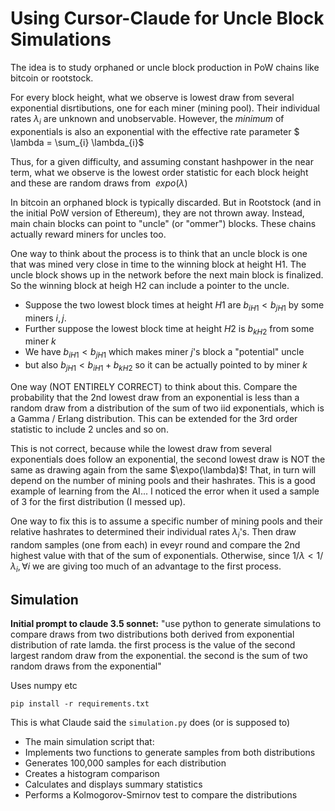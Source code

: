 # Using Cursor-Claude for Uncle Block Simulations

The idea is to study orphaned or uncle block production in PoW chains like bitcoin or rootstock.

For every block height, what we observe is lowest draw from several exponential disrtibutions, one
for each miner (mining pool). Their individual rates $\lambda_{i}$ are unknown and unobservable. However, the *minimum* of exponentials is also an exponential with the effective rate parameter $ \lambda = \sum_{i} \lambda_{i}$

Thus, for a given difficulty, and assuming constant hashpower in the near term, what we observe is the lowest order statistic for each block height and these are random draws from $~expo(\lambda)$

In bitcoin an orphaned block is typically discarded. But in Rootstock (and in the initial PoW version of Ethereum), they are not thrown away. Instead, main chain blocks can point to "uncle" (or "ommer") blocks.
These chains actually reward miners for uncles too.

One way to think about the process is to think that an uncle block is one that was mined very close in time to the winning block at height H1. The uncle block shows up in the network before the next main block is finalized. So the winning block at heigh H2 can include a pointer to the uncle.

* Suppose the two lowest block times at height $H1$ are $b_{iH1} < b_{jH1}$ by some miners $i,j$. 
* Further suppose the lowest block time at height $H2$ is $b_{kH2}$ from some miner $k$
* We have $b_{iH1} < b_{jH1}$ which makes miner $j$'s block a "potential" uncle 
* but also $b_{jH1} < b_{iH1} + b_{kH2}$ so it can be actually pointed to by miner $k$

One way (NOT ENTIRELY CORRECT) to think about this. Compare the probability that the 2nd lowest draw from an exponential is less than a random draw from a distribution of the sum of two iid exponentials, which is a Gamma / Erlang distribution. This can be extended for the 3rd order statistic to include 2 uncles and so on.

This is not correct, because while the lowest draw from several exponentials does follow an exponential, the second lowest draw is NOT the same as drawing again from the same $\expo(\lambda)$! That, in turn will depend on the number of mining pools and their hashrates. This is a good example of learning from the AI... I noticed the error when it used a sample of 3 for the first distribution (I messed up).

One way to fix this is to assume a specific number of mining pools and their relative hashrates to determined their individual rates $\lambda_{i}$'s. Then draw random samples (one from each) in eveyr round and compare the 2nd highest value with that of the sum of exponentials. Otherwise, since $1/\lambda < 1/\lambda_{i}, \forall i$ we are giving too much of an advantage to the first process. 


## Simulation
**Initial prompt to claude 3.5 sonnet:** "use python to generate simulations to compare draws from two  distributions both derived from exponential distribution of rate lamda. the first process is the value of the second largest random draw from the exponential. the second is the sum of two random draws from the exponential"

Uses numpy etc

```
pip install -r requirements.txt
```

This is what Claude said the `simulation.py` does (or is supposed to) 
* The main simulation script that:
* Implements two functions to generate samples from both distributions
* Generates 100,000 samples for each distribution
* Creates a histogram comparison
* Calculates and displays summary statistics
* Performs a Kolmogorov-Smirnov test to compare the distributions

